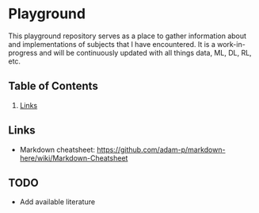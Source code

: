 # Playground

This playground repository serves as a place to gather information about and implementations of subjects that I have encountered. It is a work-in-progress and will be continuously updated with all things data, ML, DL, RL, etc.

## Table of Contents

1. [Links](#links)

## Links

- Markdown cheatsheet: https://github.com/adam-p/markdown-here/wiki/Markdown-Cheatsheet

## TODO

- Add available literature
